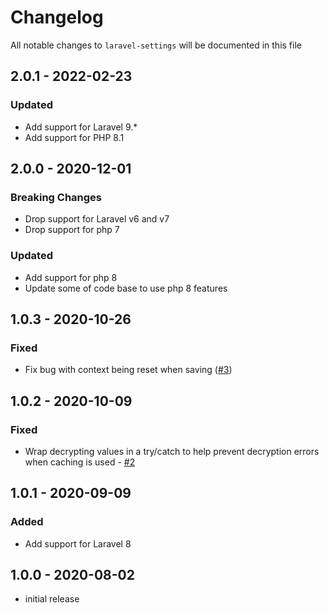 # Changelog

All notable changes to `laravel-settings` will be documented in this file

## 2.0.1 - 2022-02-23
### Updated
- Add support for Laravel 9.*
- Add support for PHP 8.1

## 2.0.0 - 2020-12-01
### Breaking Changes
- Drop support for Laravel v6 and v7
- Drop support for php 7

### Updated
- Add support for php 8
- Update some of code base to use php 8 features

## 1.0.3 - 2020-10-26
### Fixed
- Fix bug with context being reset when saving ([#3](https://github.com/rawilk/laravel-settings/issues/3))

## 1.0.2 - 2020-10-09
### Fixed
- Wrap decrypting values in a try/catch to help prevent decryption errors when caching is used - [#2](https://github.com/rawilk/laravel-settings/issues/2)

## 1.0.1 - 2020-09-09
### Added
- Add support for Laravel 8

## 1.0.0 - 2020-08-02

- initial release
